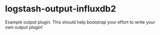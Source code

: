 # logstash-output-influxdb2
Example output plugin. This should help bootstrap your effort to write your own output plugin!

